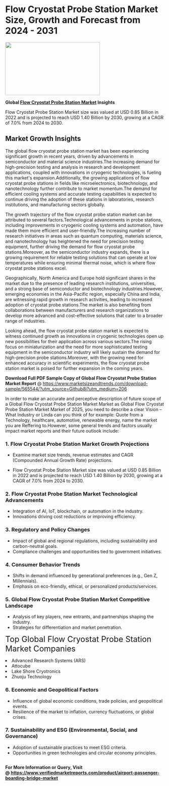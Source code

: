 <H1>Flow Cryostat Probe Station Market Size, Growth and Forecast from 2024 - 2031</H1><img class="aligncenter size-medium wp-image-584254" src="https://thirdeyenews.in/wp-content/uploads/2024/09/Global-Market-Research-300x168.jpeg" alt="" width="300" height="168" /><p><strong>Global&nbsp;<a href="https://www.marketsizeandtrends.com/download-sample/565544/?utm_source=Github8j?utm_medium=206">Flow Cryostat Probe Station Market</a> Insights</strong></p><p>Flow Cryostat Probe Station Market size was valued at USD 0.85 Billion in 2022 and is projected to reach USD 1.40 Billion by 2030, growing at a CAGR of 7.0% from 2024 to 2030.</p><p><h2>Market Growth Insights</h2> <p>The global flow cryostat probe station market has been experiencing significant growth in recent years, driven by advancements in semiconductor and material science industries.The increasing demand for high-precision testing and analysis in research and development applications, coupled with innovations in cryogenic technologies, is fueling this market's expansion.Additionally, the growing applications of flow cryostat probe stations in fields like microelectronics, biotechnology, and nanotechnology further contribute to market momentum.The demand for efficient cooling systems and accurate testing capabilities is expected to continue driving the adoption of these stations in laboratories, research institutions, and manufacturing sectors globally.</p> <p>The growth trajectory of the flow cryostat probe station market can be attributed to several factors.Technological advancements in probe stations, including improvements in cryogenic cooling systems and automation, have made them more efficient and user-friendly.The increasing number of research initiatives in areas such as quantum computing, materials science, and nanotechnology has heightened the need for precision testing equipment, further driving the demand for flow cryostat probe stations.Moreover, as the semiconductor industry expands, there is a growing requirement for reliable testing solutions that can operate at low temperatures while ensuring minimal thermal noise, which is where flow cryostat probe stations excel.</p> <p>Geographically, North America and Europe hold significant shares in the market due to the presence of leading research institutions, universities, and a strong base of semiconductor and biotechnology industries.However, emerging economies in the Asia-Pacific region, especially China and India, are witnessing rapid growth in research activities, leading to increased adoption of cryostat probe stations.The market is also benefiting from collaborations between manufacturers and research organizations to develop more advanced and cost-effective solutions that cater to a broader range of industries.</p> <p>Looking ahead, the flow cryostat probe station market is expected to witness continued growth as innovations in cryogenic technologies open up new possibilities for their application across various sectors.The rising focus on miniaturization and the need for more sophisticated testing equipment in the semiconductor industry will likely sustain the demand for high-precision probe stations.Moreover, with the growing need for enhanced accuracy in scientific experiments, the flow cryostat probe station market is poised for further expansion in the coming years.</p> <p><span class=""><strong>Download Full PDF Sample Copy of Global Flow Cryostat Probe Station Market Report</strong> @ <a href="https://www.marketsizeandtrends.com/download-sample/565544/?utm_source=Github8j?utm_medium=206" target="_blank">https://www.marketsizeandtrends.com/download-sample/565544/?utm_source=Github8j?utm_medium=206</a></span></p><p>In order to make an accurate and perceptive description of future scope of a Global&nbsp;Flow Cryostat Probe Station Market Market as Global&nbsp;Flow Cryostat Probe Station Market Market of 2025, you need to describe a clear Vision &ndash; What Industry or Linda can you think of for example: Quote from a Technology, healthcare, automotive, renewable energy, name the market you are Reffering to.However, some general trends and factors usually impact market reports and their future outlook include:</p><h3>1.&nbsp;<strong>Flow Cryostat Probe Station Market Growth Projections</strong></h3><ul><li>Examine market size trends, revenue estimates and CAGR (Compounded Annual Growth Rate) projections.</li><li><p>Flow Cryostat Probe Station Market size was valued at USD 0.85 Billion in 2022 and is projected to reach USD 1.40 Billion by 2030, growing at a CAGR of 7.0% from 2024 to 2030.</p></li></ul><h3>2.&nbsp;<strong>Flow Cryostat Probe Station Market Technological Advancements</strong></h3><ul><li>Integration of AI, IoT, blockchain, or automation in the industry.</li><li>Innovations driving cost reductions or improving efficiency.</li></ul><h3>3.&nbsp;<strong>Regulatory and Policy Changes</strong></h3><ul><li>Impact of global and regional regulations, including sustainability and carbon-neutral goals.</li><li>Compliance challenges and opportunities tied to government initiatives.</li></ul><h3>4.&nbsp;<strong>Consumer Behavior Trends</strong></h3><ul><li>Shifts in demand influenced by generational preferences (e.g., Gen Z, Millennials).</li><li>Emphasis on eco-friendly, ethical, or personalized products/services.</li></ul><h3>5.&nbsp;<strong>Global Flow Cryostat Probe Station Market Competitive Landscape</strong></h3><ul><li>Analysis of key players, new entrants, and partnerships shaping the industry.</li><li>Strategies for differentiation and market penetration.</li></ul><p data-pm-slice="1 1 []"><span style="color: inherit; font-family: inherit; font-size: 25px;">Top Global Flow Cryostat Probe Station Market Companies</span></p><div class="" data-test-id=""><p><li>Advanced Research Systems (ARS)</li><li> Attocube</li><li> Lake Shore Cryotronics</li><li> Zhuoju Technology</li></p></div><h3>6.&nbsp;<strong>Economic and Geopolitical Factors</strong></h3><ul><li>Influence of global economic conditions, trade policies, and geopolitical events.</li><li>Resilience of the market to inflation, currency fluctuations, or global crises.</li></ul><h3>7.&nbsp;<strong>Sustainability and ESG (Environmental, Social, and Governance)</strong></h3><ul><li>Adoption of sustainable practices to meet ESG criteria.</li><li>Opportunities in green technologies and circular economy principles.</li></ul><h2><strong style="font-size: 14px;">For More Information or Query, Visit @&nbsp;</strong><a style="background-color: #ffffff; font-size: 14px;" href="https://www.marketsizeandtrends.com/report/flow-cryostat-probe-station-market/" target="_blank">https://www.verifiedmarketreports.com/product/airport-passenger-boarding-bridge-market</a></h2>